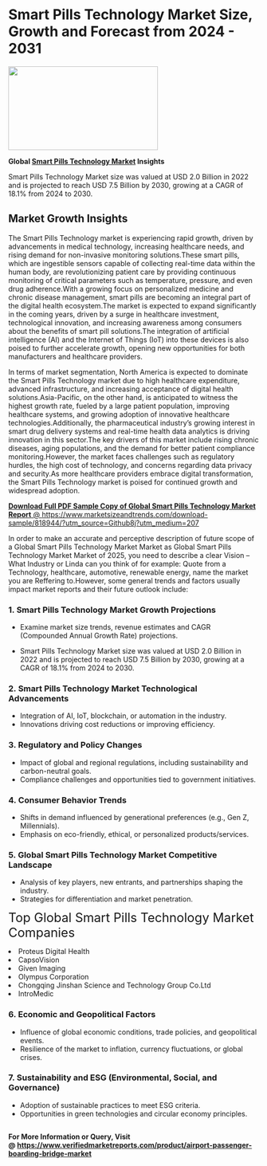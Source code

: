 <H1>Smart Pills Technology Market Size, Growth and Forecast from 2024 - 2031</H1><img class="aligncenter size-medium wp-image-584254" src="https://thirdeyenews.in/wp-content/uploads/2024/09/Global-Market-Research-300x168.jpeg" alt="" width="300" height="168" /><p><strong>Global&nbsp;<a href="https://www.marketsizeandtrends.com/download-sample/818944/?utm_source=Github8j?utm_medium=207">Smart Pills Technology Market</a> Insights</strong></p><p>Smart Pills Technology Market size was valued at USD 2.0 Billion in 2022 and is projected to reach USD 7.5 Billion by 2030, growing at a CAGR of 18.1% from 2024 to 2030.</p><p><h2>Market Growth Insights</h2> <p>The Smart Pills Technology market is experiencing rapid growth, driven by advancements in medical technology, increasing healthcare needs, and rising demand for non-invasive monitoring solutions.These smart pills, which are ingestible sensors capable of collecting real-time data within the human body, are revolutionizing patient care by providing continuous monitoring of critical parameters such as temperature, pressure, and even drug adherence.With a growing focus on personalized medicine and chronic disease management, smart pills are becoming an integral part of the digital health ecosystem.The market is expected to expand significantly in the coming years, driven by a surge in healthcare investment, technological innovation, and increasing awareness among consumers about the benefits of smart pill solutions.The integration of artificial intelligence (AI) and the Internet of Things (IoT) into these devices is also poised to further accelerate growth, opening new opportunities for both manufacturers and healthcare providers.</p> <p><a href="#"></a></p> <p>In terms of market segmentation, North America is expected to dominate the Smart Pills Technology market due to high healthcare expenditure, advanced infrastructure, and increasing acceptance of digital health solutions.Asia-Pacific, on the other hand, is anticipated to witness the highest growth rate, fueled by a large patient population, improving healthcare systems, and growing adoption of innovative healthcare technologies.Additionally, the pharmaceutical industry’s growing interest in smart drug delivery systems and real-time health data analytics is driving innovation in this sector.The key drivers of this market include rising chronic diseases, aging populations, and the demand for better patient compliance monitoring.However, the market faces challenges such as regulatory hurdles, the high cost of technology, and concerns regarding data privacy and security.As more healthcare providers embrace digital transformation, the Smart Pills Technology market is poised for continued growth and widespread adoption.</p> <p><a href="#"></p><p><span class=""><strong>Download Full PDF Sample Copy of Global Smart Pills Technology Market Report</strong> @ <a href="https://www.marketsizeandtrends.com/download-sample/818944/?utm_source=Github8j?utm_medium=207" target="_blank">https://www.marketsizeandtrends.com/download-sample/818944/?utm_source=Github8j?utm_medium=207</a></span></p><p>In order to make an accurate and perceptive description of future scope of a Global&nbsp;Smart Pills Technology Market Market as Global&nbsp;Smart Pills Technology Market Market of 2025, you need to describe a clear Vision &ndash; What Industry or Linda can you think of for example: Quote from a Technology, healthcare, automotive, renewable energy, name the market you are Reffering to.However, some general trends and factors usually impact market reports and their future outlook include:</p><h3>1.&nbsp;<strong>Smart Pills Technology Market Growth Projections</strong></h3><ul><li>Examine market size trends, revenue estimates and CAGR (Compounded Annual Growth Rate) projections.</li><li><p>Smart Pills Technology Market size was valued at USD 2.0 Billion in 2022 and is projected to reach USD 7.5 Billion by 2030, growing at a CAGR of 18.1% from 2024 to 2030.</p></li></ul><h3>2.&nbsp;<strong>Smart Pills Technology Market Technological Advancements</strong></h3><ul><li>Integration of AI, IoT, blockchain, or automation in the industry.</li><li>Innovations driving cost reductions or improving efficiency.</li></ul><h3>3.&nbsp;<strong>Regulatory and Policy Changes</strong></h3><ul><li>Impact of global and regional regulations, including sustainability and carbon-neutral goals.</li><li>Compliance challenges and opportunities tied to government initiatives.</li></ul><h3>4.&nbsp;<strong>Consumer Behavior Trends</strong></h3><ul><li>Shifts in demand influenced by generational preferences (e.g., Gen Z, Millennials).</li><li>Emphasis on eco-friendly, ethical, or personalized products/services.</li></ul><h3>5.&nbsp;<strong>Global Smart Pills Technology Market Competitive Landscape</strong></h3><ul><li>Analysis of key players, new entrants, and partnerships shaping the industry.</li><li>Strategies for differentiation and market penetration.</li></ul><p data-pm-slice="1 1 []"><span style="color: inherit; font-family: inherit; font-size: 25px;">Top Global Smart Pills Technology Market Companies</span></p><div class="" data-test-id=""><p><li>Proteus Digital Health</li><li> CapsoVision</li><li> Given Imaging</li><li> Olympus Corporation</li><li> Chongqing Jinshan Science and Technology Group Co.Ltd</li><li> IntroMedic</li></p></div><h3>6.&nbsp;<strong>Economic and Geopolitical Factors</strong></h3><ul><li>Influence of global economic conditions, trade policies, and geopolitical events.</li><li>Resilience of the market to inflation, currency fluctuations, or global crises.</li></ul><h3>7.&nbsp;<strong>Sustainability and ESG (Environmental, Social, and Governance)</strong></h3><ul><li>Adoption of sustainable practices to meet ESG criteria.</li><li>Opportunities in green technologies and circular economy principles.</li></ul><h2><strong style="font-size: 14px;">For More Information or Query, Visit @&nbsp;</strong><a style="background-color: #ffffff; font-size: 14px;" href="https://www.marketsizeandtrends.com/report/smart-pills-technology-market/" target="_blank">https://www.verifiedmarketreports.com/product/airport-passenger-boarding-bridge-market</a></h2>